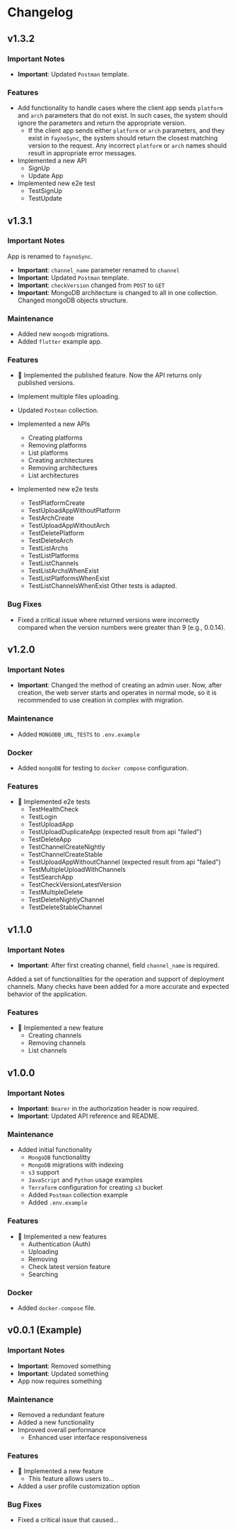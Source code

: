 # Changelog

## v1.3.2

### Important Notes
- **Important**: Updated `Postman` template.

### Features
- Add functionality to handle cases where the client app sends `platform` and `arch` parameters that do not exist. In such cases, the system should ignore the parameters and return the appropriate version.
    - If the client app sends either `platform` or `arch` parameters, and they exist in `faynoSync`, the system should return the closest matching version to the request. Any incorrect `platform` or `arch` names should result in appropriate error messages.
- Implemented a new API
    - SignUp
    - Update App
- Implemented new e2e test
    - TestSignUp
    - TestUpdate

## v1.3.1

### Important Notes

App is renamed to `faynoSync`.

- **Important**: `channel_name` parameter renamed to `channel`
- **Important**: Updated `Postman` template.
- **Important**: `checkVersion` changed from `POST` to `GET`
- **Important**: MongoDB architecture is changed to all in one collection. Changed mongoDB objects structure.

### Maintenance

- Added new `mongodb` migrations.
- Added `flutter` example app.

### Features

- :tada: Implemented the published feature. Now the API returns only published versions.
- Implement multiple files uploading.
- Updated `Postman` collection.
- Implemented a new APIs
    - Creating platforms
    - Removing platforms
    - List platforms
    - Creating architectures
    - Removing architectures
    - List architectures

- Implemented new e2e tests
    - TestPlatformCreate
    - TestUploadAppWithoutPlatform
    - TestArchCreate
    - TestUploadAppWithoutArch
    - TestDeletePlatform
    - TestDeleteArch
    - TestListArchs
    - TestListPlatforms
    - TestListChannels
    - TestListArchsWhenExist
    - TestListPlatformsWhenExist
    - TestListChannelsWhenExist
    Other tests is adapted.

### Bug Fixes

- Fixed a critical issue where returned versions were incorrectly compared when the version numbers were greater than 9 (e.g., 0.0.14).

## v1.2.0

### Important Notes

- **Important**: Changed the method of creating an admin user. Now, after creation, the web server starts and operates in normal mode, so it is recommended to use creation in complex with migration.

### Maintenance

- Added `MONGODB_URL_TESTS` to `.env.example`

### Docker
- Added `mongoDB` for testing to `docker compose` configuration.

### Features

- :tada: Implemented e2e tests
    - TestHealthCheck
    - TestLogin
    - TestUploadApp
    - TestUploadDuplicateApp (expected result from api "failed")
    - TestDeleteApp
    - TestChannelCreateNightly
    - TestChannelCreateStable
    - TestUploadAppWithoutChannel (expected result from api "failed")
    - TestMultipleUploadWithChannels
    - TestSearchApp
    - TestCheckVersionLatestVersion
    - TestMultipleDelete
    - TestDeleteNightlyChannel
    - TestDeleteStableChannel

## v1.1.0

### Important Notes

- **Important**: After first creating channel, field `channel_name` is required.

Added a set of functionalities for the operation and support of deployment channels.
Many checks have been added for a more accurate and expected behavior of the application.

### Features

- :tada: Implemented a new feature
    - Creating channels
    - Removing channels
    - List channels

## v1.0.0

### Important Notes

- **Important**: `Bearer` in the authorization header is now required.
- **Important**: Updated API reference and README.

### Maintenance

- Added initial functionality
    - `MongoDB` functionalitty
    - `MongoDB` migrations with indexing
    - `s3` support
    - `JavaScript` and `Python` usage examples
    - `Terraform` configuration for creating `s3` bucket
    - Added `Postman` collection example
    - Added `.env.example`


### Features

- :tada: Implemented a new features
    - Authentication (Auth)
    - Uploading
    - Removing
    - Check latest version feature
    - Searching

### Docker

- Added `docker-compose` file.

## v0.0.1 (Example)

### Important Notes

- **Important**: Removed something
- **Important**: Updated something
- App now requires something

### Maintenance

- Removed a redundant feature
- Added a new functionality
- Improved overall performance
    - Enhanced user interface responsiveness

### Features

- :tada: Implemented a new feature
    - This feature allows users to...
- Added a user profile customization option

### Bug Fixes

- Fixed a critical issue that caused...